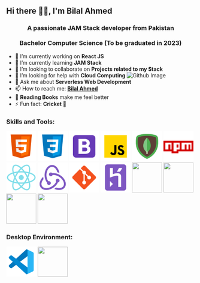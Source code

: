 ## Hi there 🙋‍♂️, I'm Bilal Ahmed

<h3 align="center">
A passionate JAM Stack developer from Pakistan <br />
  <br />
Bachelor Computer Science (To be graduated in 2023)
</h3>

- 🔭 I’m currently working on **React JS**
- 🌱 I’m currently learning **JAM Stack**
- 👯 I’m looking to collaborate on **Projects related to my Stack**                            
- 🤔 I’m looking for help with **Cloud Computing**
![Github Image](https://raw.githubusercontent.com/onimur/.github/master/.resources/git-header.svg)
- 💬 Ask me about **Serverless Web Development**
- 📫 How to reach me: **[Bilal Ahmed](mailto:bilalahmed6551@gmail.com)**
- 📖 **Reading Books** make me feel better
- ⚡ Fun fact: **Cricket 💚**

### Skills and Tools:
<div display="flex">
  <img src="https://raw.githubusercontent.com/sachinverma53121/sachinverma53121/master/icons/html5.png" width="80" height="80"  />
  <img src="https://raw.githubusercontent.com/sachinverma53121/sachinverma53121/master/icons/css3.png" width="80" height="80"  />
  <img src="https://raw.githubusercontent.com/sachinverma53121/sachinverma53121/master/icons/bootstrap.png" width="80" height="80"  />
  <img src="https://raw.githubusercontent.com/sachinverma53121/sachinverma53121/master/icons/js.png" width="80" height="80"  />
  <img src="https://raw.githubusercontent.com/sachinverma53121/sachinverma53121/master/icons/mongo.png" width="80" height="80"  />
  <img src="https://raw.githubusercontent.com/sachinverma53121/sachinverma53121/master/icons/npm.png" width="80" height="80"  />
  <img src="https://raw.githubusercontent.com/sachinverma53121/sachinverma53121/master/icons/react.png" width="80" height="80"  />
  <img src="https://raw.githubusercontent.com/sachinverma53121/sachinverma53121/master/icons/redux.png" width="80" height="80"  />
  <img src="https://raw.githubusercontent.com/sachinverma53121/sachinverma53121/master/icons/git.png" width="80" height="80"  />
  <img src="https://raw.githubusercontent.com/sachinverma53121/sachinverma53121/master/icons/heroku.png" width="80" height="80"  />
  <img src="https://img.icons8.com/color/452/firebase.png" width="80" height="80"  />
  <img src="https://www.netlify.com/img/press/logos/logomark-light.png" width="80" height="80"  />
  <img src="https://api.nuget.org/v3-flatcontainer/yarn.msbuild/1.2.1/icon" width="80" height="80"  />
  <img src="https://d2eip9sf3oo6c2.cloudfront.net/tags/images/000/001/281/thumb/Fauna_Logo_blue.png" width="80" height="80"  />
</div>



### Desktop Environment:
<div display="flex">
  <img src="https://raw.githubusercontent.com/sachinverma53121/sachinverma53121/master/icons/vsc.png" width="80" height="80"  />
  <img src="https://www.freeiconspng.com/thumbs/windows-icon-png/system-windows-icon-png-4.png" width="80" height="80"  />
</div>




